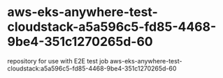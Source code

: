 # aws-eks-anywhere-test-cloudstack-a5a596c5-fd85-4468-9be4-351c1270265d-60
repository for use with E2E test job aws-eks-anywhere-test-cloudstack:a5a596c5-fd85-4468-9be4-351c1270265d-60
